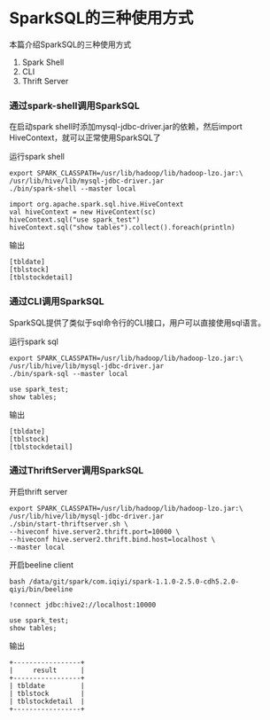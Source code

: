 # SparkSQL的三种使用方式

本篇介绍SparkSQL的三种使用方式

1. Spark Shell
2. CLI
3. Thrift Server


### 通过spark-shell调用SparkSQL
在启动spark shell时添加mysql-jdbc-driver.jar的依赖，然后import HiveContext，就可以正常使用SparkSQL了

运行spark shell
```
export SPARK_CLASSPATH=/usr/lib/hadoop/lib/hadoop-lzo.jar:\
/usr/lib/hive/lib/mysql-jdbc-driver.jar
./bin/spark-shell --master local
```

```
import org.apache.spark.sql.hive.HiveContext
val hiveContext = new HiveContext(sc)
hiveContext.sql("use spark_test")
hiveContext.sql("show tables").collect().foreach(println)
```

输出
```
[tbldate]
[tblstock]
[tblstockdetail]
```

### 通过CLI调用SparkSQL
SparkSQL提供了类似于sql命令行的CLI接口，用户可以直接使用sql语言。

运行spark sql
```
export SPARK_CLASSPATH=/usr/lib/hadoop/lib/hadoop-lzo.jar:\
/usr/lib/hive/lib/mysql-jdbc-driver.jar
./bin/spark-sql --master local
```

```
use spark_test;
show tables;
```

输出
```
[tbldate]
[tblstock]
[tblstockdetail]
```

### 通过ThriftServer调用SparkSQL
开启thrift server
```
export SPARK_CLASSPATH=/usr/lib/hadoop/lib/hadoop-lzo.jar:\
/usr/lib/hive/lib/mysql-jdbc-driver.jar
./sbin/start-thriftserver.sh \
--hiveconf hive.server2.thrift.port=10000 \
--hiveconf hive.server2.thrift.bind.host=localhost \
--master local
```

开启beeline client
```
bash /data/git/spark/com.iqiyi/spark-1.1.0-2.5.0-cdh5.2.0-qiyi/bin/beeline

!connect jdbc:hive2://localhost:10000

use spark_test;
show tables;
```

输出
```
+-----------------+
|     result      |
+-----------------+
| tbldate         |
| tblstock        |
| tblstockdetail  |
+-----------------+
```


